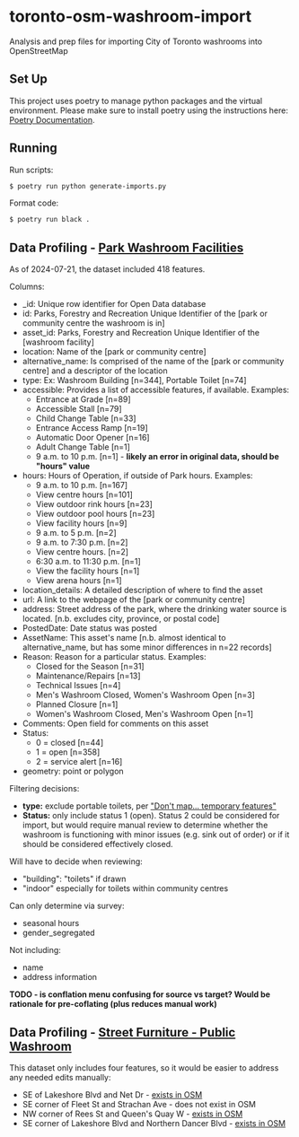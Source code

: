 # toronto-osm-washroom-import
 Analysis and prep files for importing City of Toronto washrooms into OpenStreetMap

## Set Up

This project uses poetry to manage python packages and the virtual environment. Please make sure to install poetry using the instructions here: [Poetry Documentation](https://python-poetry.org/docs/).

## Running

Run scripts:

```bash
$ poetry run python generate-imports.py
```

Format code:

```bash
$ poetry run black .
```

## Data Profiling - [Park Washroom Facilities](https://open.toronto.ca/dataset/washroom-facilities/)

As of 2024-07-21, the dataset included 418 features.

Columns:
- _id: Unique row identifier for Open Data database
- id: Parks, Forestry and Recreation Unique Identifier of the [park or community centre the washroom is in]
- asset_id: Parks, Forestry and Recreation Unique Identifier of the [washroom facility]
- location: Name of the [park or community centre]
- alternative_name: Is comprised of the name of the [park or community centre] and a descriptor of the location
- type: Ex: Washroom Building [n=344], Portable Toilet [n=74]
- accessible: Provides a list of accessible features, if available. Examples:
  - Entrance at Grade [n=89]
  - Accessible Stall [n=79]
  - Child Change Table [n=33]
  - Entrance Access Ramp [n=19]
  - Automatic Door Opener [n=16]
  - Adult Change Table [n=1]
  - 9 a.m. to 10 p.m. [n=1] - **likely an error in original data, should be "hours" value**
- hours: Hours of Operation, if outside of Park hours. Examples:
  - 9 a.m. to 10 p.m. [n=167]
  - View centre hours [n=101]
  - View outdoor rink hours [n=23]
  - View outdoor pool hours [n=23]
  - View facility hours [n=9]
  - 9 a.m. to 5 p.m. [n=2]
  - 9 a.m. to 7:30 p.m. [n=2]
  - View centre hours. [n=2]
  - 6:30 a.m. to 11:30 p.m. [n=1]
  - View the facility hours [n=1]
  - View arena hours [n=1]
- location_details: A detailed description of where to find the asset
- url: A link to the webpage of the [park or community centre]
- address: Street address of the park, where the drinking water source is located. [n.b. excludes city, province, or postal code]
- PostedDate: Date status was posted
- AssetName: This asset's name [n.b. almost identical to alternative_name, but has some minor differences in n=22 records]
- Reason: Reason for a particular status. Examples:
  - Closed for the Season [n=31]
  - Maintenance/Repairs [n=13]
  - Technical Issues [n=4]
  - Men's Washroom Closed, Women's Washroom Open [n=3]
  - Planned Closure [n=1]
  - Women's Washroom Closed, Men's Washroom Open [n=1]
- Comments: Open field for comments on this asset
- Status:
  - 0 = closed [n=44]
  - 1 = open [n=358]
  - 2 = service alert [n=16]
- geometry: point or polygon

Filtering decisions:
- **type:** exclude portable toilets, per ["Don't map... temporary features"](https://wiki.openstreetmap.org/wiki/Good_practice#Don't_map_temporary_events_and_temporary_features)
- **Status:** only include status 1 (open). Status 2 could be considered for import, but would require manual review to determine whether the washroom is functioning with minor issues (e.g. sink out of order) or if it should be considered effectively closed.

Will have to decide when reviewing:
- "building": "toilets" if drawn
- "indoor" especially for toilets within community centres

Can only determine via survey:
- seasonal hours
- gender_segregated

Not including:
- name
- address information

**TODO - is conflation menu confusing for source vs target? Would be rationale for pre-coflating (plus reduces manual work)**


## Data Profiling - [Street Furniture - Public Washroom](https://open.toronto.ca/dataset/street-furniture-public-washroom/)

This dataset only includes four features, so it would be easier to address any needed edits manually:

- SE of Lakeshore Blvd and Net Dr - [exists in OSM](https://www.openstreetmap.org/way/703258474)
- SE corner of Fleet St and Strachan Ave - does not exist in OSM 
- NW corner of Rees St and Queen's Quay W - [exists in OSM](https://www.openstreetmap.org/node/2617630911)
- SE corner of Lakeshore Blvd and Northern Dancer Blvd - [exists in OSM](https://www.openstreetmap.org/way/1017243072)
